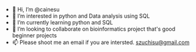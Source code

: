 - 👋 Hi, I’m @cainesu
- 👀 I’m interested in python and Data analysis using SQL
- 🌱 I’m currently learning python and SQL
- 💞️ I’m looking to collaborate on bioinformatics project that's good beginner projects
- 📫 Please shoot me an email if you are intersted. szuchisu@gmail.com

<!---
cainesu/cainesu is a ✨ special ✨ repository because its `README.md` (this file) appears on your GitHub profile.
You can click the Preview link to take a look at your changes.
--->

